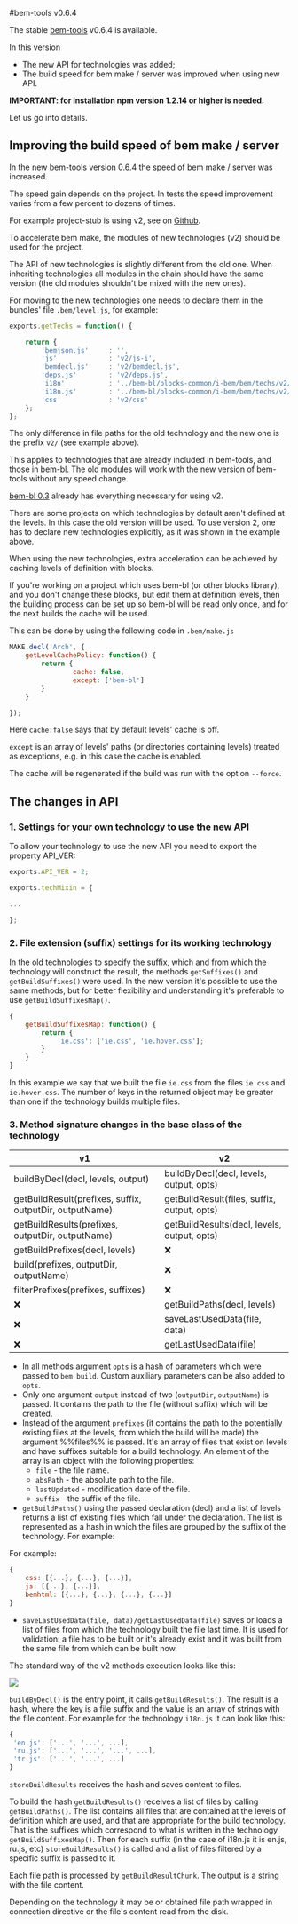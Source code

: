 #bem-tools v0.6.4

The stable [bem-tools](http://bem.info/tools/bem/) v0.6.4 is available.

In this version
  * The new API for technologies was added;
  * The build speed for bem make / server was improved when using new API.

**IMPORTANT: for installation npm version 1.2.14 or higher is needed.**

Let us go into details.

## Improving the build speed of bem make / server

In the new bem-tools version 0.6.4 the speed of bem make / server was increased.  

The speed gain depends on the project. 
In tests the speed improvement varies from a few percent to dozens of times.

For example project-stub is using v2, see on [Github](https://github.com/bem/project-stub/tree/v2).

To accelerate bem make, the modules of new technologies (v2) should be used for the project.

The API of new technologies is slightly different from the old one. When inheriting technologies all 
modules in the chain should have the same version (the old modules shouldn't be mixed with the new ones).

For moving to the new technologies one needs to declare them in the bundles' file `.bem/level.js`, for example:

```js
exports.getTechs = function() {

    return {
        'bemjson.js'     : '',
        'js'             : 'v2/js-i',
        'bemdecl.js'     : 'v2/bemdecl.js',
        'deps.js'        : 'v2/deps.js',
        'i18n'           : '../bem-bl/blocks-common/i-bem/bem/techs/v2/i18n.js',
        'i18n.js'        : '../bem-bl/blocks-common/i-bem/bem/techs/v2/i18n.js.js',
        'css'            : 'v2/css'
    };
};
```
The only difference in file paths for the old technology and the new one is the prefix `v2/` (see example above). 

This applies to technologies that are already included in bem-tools, and those in [bem-bl](http://bem.github.io/bem-bl/index.ru.html).
The old modules will work with the new version of bem-tools without any speed change.

[bem-bl 0.3](https://github.com/bem/bem-bl/tree/0.3) already has everything necessary for using v2.

There are some projects on which technologies by default aren't defined at the levels. 
In this case the old version will be used. 
To use version 2, one has to declare new technologies explicitly, as it was shown in the example above.

When using the new technologies, extra acceleration can be achieved by caching levels of definition with blocks.

If you're working on a project which uses bem-bl (or other blocks library), and you don't change 
these blocks, but edit them at definition levels, then the building process can be set up so 
bem-bl will be read only once, and for the next builds the cache will be used.

This can be done by using the following code in `.bem/make.js`

```js
MAKE.decl('Arch', {
    getLevelCachePolicy: function() {
        return {
                cache: false,
                except: ['bem-bl']
        }
    }

});
```

Here `cache:false` says that by default levels' cache is off.

`except` is an array of levels' paths (or directories containing levels) treated as exceptions, 
e.g. in this case the cache is enabled. 

The cache will be regenerated if the build was run with the option `--force`.

## The changes in API

### 1. Settings for your own technology to use the new API

To allow your technology to use the new API you need to export the property API_VER:

```js
exports.API_VER = 2;

exports.techMixin = {

...

};
```

### 2. File extension (suffix) settings for its working technology

In the old technologies to specify the suffix, which and from which the technology will 
construct the result, the methods `getSuffixes()` and `getBuildSuffixes()` were used. 
In the new version it's possible to use the same methods, 
but for better flexibility and understanding it's preferable to use `getBuildSuffixesMap()`.

```js
{
    getBuildSuffixesMap: function() {
        return {
            'ie.css': ['ie.css', 'ie.hover.css'];
        }
    }
}
```
In this example we say that we built the file `ie.css` from the files `ie.css` and `ie.hover.css`. 
The number of keys in the returned object may be greater than one if the technology builds multiple files.

### 3. Method signature changes in the base class of the technology

| v1        | v2           |
| ------------- |-------------|
|buildByDecl(decl, levels, output)|buildByDecl(decl, levels, output, opts)|
|getBuildResult(prefixes, suffix, outputDir, outputName)|getBuildResult(files, suffix, output, opts)|
|getBuildResults(prefixes, outputDir, outputName)|getBuildResults(decl, levels, output, opts)|
|getBuildPrefixes(decl, levels)|:x:|
|build(prefixes, outputDir, outputName)|:x:|
|filterPrefixes(prefixes, suffixes)|:x:|
|:x:|getBuildPaths(decl, levels)|
|:x:|saveLastUsedData(file, data)|
|:x:|getLastUsedData(file)|

  * In all methods argument `opts` is a hash of parameters which were passed to `bem build`. Custom auxiliary parameters can be also added to `opts`.
  * Only one argument `output` instead of two (`outputDir`, `outputName`) is passed. It contains the path to the file (without suffix) which will be created.
  * Instead of the argument `prefixes` (it contains the path to the potentially existing files at the levels, from which the build will be made) the argument %%files%% is passed. It's an array of files that exist on levels and have suffixes suitable for a build technology. An element of the array is an object with the following properties:
    * `file` - the file name.
    * `absPath` - the absolute path to the file.
    * `lastUpdated` - modification date of the file.
    * `suffix` - the suffix of the file.
  * `getBuildPaths()` using the passed declaration (decl) and a list of levels returns a list of existing files which fall under the declaration. The list is represented as a hash in which the files are grouped by the suffix of the technology. For example: 
  
For example: 

```js
{
    css: [{...}, {...}, {...}],
    js: [{...}, {...}],
    bemhtml: [{...}, {...}, {...}, {...}]
}
```
  * `saveLastUsedData(file, data)/getLastUsedData(file)` saves or loads a list of files from which the technology built the file last time. It is used for validation: a file has to be built or it's already exist and it was built from the same file from which can be built now.

The standard way of the v2 methods execution looks like this:

<img src="http://img-fotki.yandex.ru/get/9259/127846884.247/0_b0604_843e6646_XXL.png"/>

`buildByDecl()` is the entry point, it calls `getBuildResults()`. The result is a hash, where the key is a file suffix and the value is an array of strings with the file content. For example for the technology `i18n.js` it can look like this:

```js
{
 'en.js': ['...', '...', ...],
 'ru.js': ['...', '...', '...', ...],
 'tr.js': ['...', '...', ...]
}
```
 
`storeBuildResults` receives the hash and saves content to files.

To build the hash `getBuildResults()` receives a list of files by calling `getBuildPaths()`. 
The list contains all files that are contained at the levels of definition which are used, and that are appropriate for the build technology. 
That is the suffixes which correspond to what is written in the technology `getBuildSuffixesMap()`. 
Then for each suffix (in the case of i18n.js it is en.js, ru.js, etc) `storeBuildResults()` is called and 
a list of files filtered by a specific suffix is passed to it.

Each file path is processed by `getBuildResultChunk`. The output is a string with the file content.

Depending on the technology it may be or obtained file path wrapped in connection directive or the file's content read from the disk.
